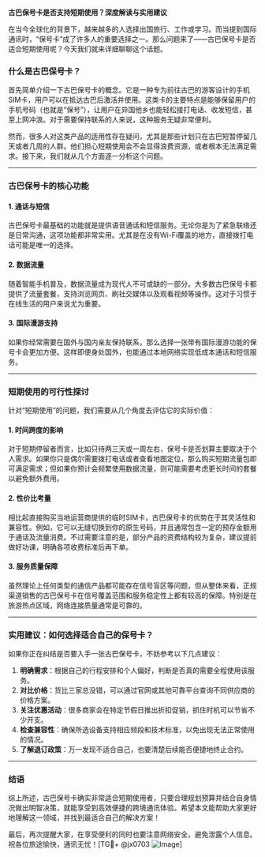 **古巴保号卡是否支持短期使用？深度解读与实用建议**

在当今全球化的背景下，越来越多的人选择出国旅行、工作或学习。而当提到国际通讯时，“保号卡”成了许多人的重要选择之一。那么问题来了——古巴保号卡是否适合短期使用呢？今天我们就来详细聊聊这个话题。

### 什么是古巴保号卡？

首先简单介绍一下古巴保号卡的概念。它是一种专为前往古巴的游客设计的手机SIM卡，用户可以在抵达古巴后激活并使用。这类卡的主要特点是能够保留用户的手机号码（也就是“保号”），让用户在异国他乡也能轻松接打电话、收发短信，甚至上网冲浪。对于需要保持联系的人来说，这种服务无疑非常便利。

然而，很多人对这类产品的适用性存在疑问，尤其是那些计划只在古巴短暂停留几天或者几周的人群。他们担心短期使用会不会显得浪费资源，或者根本无法满足需求。接下来，我们就从几个方面逐一分析这个问题。

---

### 古巴保号卡的核心功能

#### 1. **通话与短信**
古巴保号卡最基础的功能就是提供语音通话和短信服务。无论你是为了紧急联络还是日常沟通，这项功能都非常实用。尤其是在没有Wi-Fi覆盖的地方，直接拨打电话可能是唯一的选择。

#### 2. **数据流量**
随着智能手机普及，数据流量成为现代人不可或缺的一部分。大多数古巴保号卡都提供了流量套餐，支持浏览网页、刷社交媒体以及观看视频等操作。这对于习惯于在线生活的用户来说尤为重要。

#### 3. **国际漫游支持**
如果你经常需要在国外与国内亲友保持联系，那么选择一张带有国际漫游功能的保号卡会更加方便。这样即便身处国外，也能通过本地网络实现低成本通话和短信服务。

---

### 短期使用的可行性探讨

针对“短期使用”的问题，我们需要从几个角度去评估它的实际价值：

#### 1. **时间跨度的影响**
对于短期停留者而言，比如只待两三天或一周左右，保号卡是否划算主要取决于个人需求。如果你只是偶尔需要拨打电话或者查看地图定位，那么购买短期流量包即可满足需求；但如果你预计会频繁使用数据流量，则可能需要考虑更长时间的套餐以避免额外费用。

#### 2. **性价比考量**
相比起直接购买当地运营商提供的临时SIM卡，古巴保号卡的优势在于其灵活性和兼容性。例如，它可以无缝切换到你的原生号码，并且通常包含一定的预存金额用于通话及流量消费。不过需要注意的是，部分产品的资费结构较为复杂，建议提前做好功课，明确各项收费标准后再下单。

#### 3. **服务质量保障**
虽然理论上任何类型的通信产品都可能存在信号盲区等问题，但从整体来看，正规渠道销售的古巴保号卡在信号覆盖范围和服务稳定性上都有较高的保障。特别是在旅游热点区域，网络连接质量通常是可靠的。

---

### 实用建议：如何选择适合自己的保号卡？

如果你正在纠结是否要入手一张古巴保号卡，不妨参考以下几点建议：

1. **明确需求**：根据自己的行程安排和个人偏好，判断是否真的需要全程使用该服务。
2. **对比价格**：货比三家总没错，可以通过官网或其他可靠平台查询不同供应商的价格方案。
3. **关注优惠活动**：很多商家会在特定节假日推出折扣促销，抓住时机可以节省不少开支。
4. **检查兼容性**：确保所选设备支持相应频段和技术标准，以免出现无法正常使用的情况。
5. **了解退订政策**：万一发现不适合自己，也要清楚后续能否便捷地终止合约。

---

### 结语

综上所述，古巴保号卡确实非常适合短期使用者，只要合理规划预算并结合自身情况做出明智决策，就能享受到高效便捷的跨境通讯体验。希望本文能帮助大家更好地理解这一领域，并找到最适合自己的解决方案！

最后，再次提醒大家，在享受便利的同时也要注意网络安全，避免泄露个人信息。祝各位旅途愉快，通讯无忧！[TG💪+ @jx0703 ![Image](https://github.com/user-attachments/assets/dbca1d08-cadb-493c-b0ec-ad6f7a83f270)]